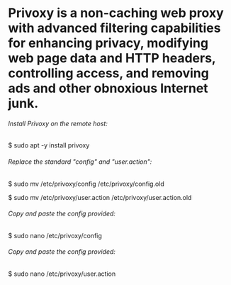 # Privoxy is a non-caching web proxy with advanced filtering capabilities for enhancing privacy, modifying web page data and HTTP headers, controlling access, and removing ads and other obnoxious Internet junk.

###### Install Privoxy on the remote host:
$ sudo apt -y install privoxy

###### Replace the standard "config" and "user.action":
$ sudo mv /etc/privoxy/config /etc/privoxy/config.old

$ sudo mv /etc/privoxy/user.action /etc/privoxy/user.action.old

######  Copy and paste the config provided: 
$ sudo nano /etc/privoxy/config

###### Copy and paste the config provided:
$ sudo nano /etc/privoxy/user.action
   
